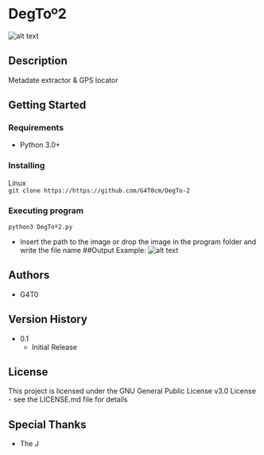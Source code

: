 # DegToº2
![alt text](https://cdn.discordapp.com/attachments/524964997860818944/1071567423473463296/image.png)
## Description

Metadate extractor & GPS locator

## Getting Started

### Requirements

* Python 3.0+

### Installing

 Linux  
```git clone https://https://github.com/G4T0cm/DegTo-2```
  
### Executing program

```python3 DegToº2.py```

* Insert the path to the image or drop the image in the program folder and write the file name
##Output Example:
![alt text](https://media.discordapp.net/attachments/524964997860818944/1071568244810453155/image.png)
## Authors
* G4T0

## Version History
* 0.1
    * Initial Release

## License

This project is licensed under the GNU General Public License v3.0 License - see the LICENSE.md file for details

## Special Thanks
* The J
